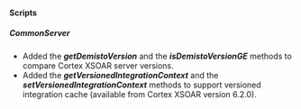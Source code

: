 
#### Scripts
##### CommonServer
- Added the ***getDemistoVersion*** and the ***isDemistoVersionGE*** methods to compare Cortex XSOAR server versions.
- Added the ***getVersionedIntegrationContext*** and the ***setVersionedIntegrationContext*** methods to support versioned integration cache (available from Cortex XSOAR version 6.2.0).
